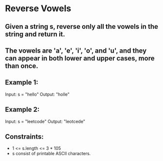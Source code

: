 # Reverse Vowels

## Given a string s, reverse only all the vowels in the string and return it.

## The vowels are 'a', 'e', 'i', 'o', and 'u', and they can appear in both lower and upper cases, more than once.

 

## Example 1:

Input: s = "hello"
Output: "holle"
## Example 2:

Input: s = "leetcode"
Output: "leotcede"
 

## Constraints:

- 1 <= s.length <= 3 * 105
- s consist of printable ASCII characters.